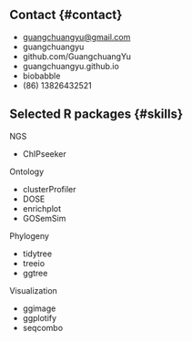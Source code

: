 Contact {#contact}
--------------------------------------------------------------------------------

- <i class="fa fa-envelope"></i> guangchuangyu@gmail.com
- <i class="fa fa-twitter"></i> guangchuangyu
- <i class="fa fa-github"></i> github.com/GuangchuangYu
- <i class="fa fa-link"></i> guangchuangyu.github.io
- <i class="fa fa-weixin"></i> biobabble
- <i class="fa fa-phone"></i> (86) 13826432521


Selected R packages {#skills}
--------------------------------------------------------------------------------

NGS

- ChIPseeker

Ontology

- clusterProfiler 
- DOSE
- enrichplot
- GOSemSim

Phylogeny

- tidytree
- treeio
- ggtree

Visualization

- ggimage
- ggplotify
- seqcombo
